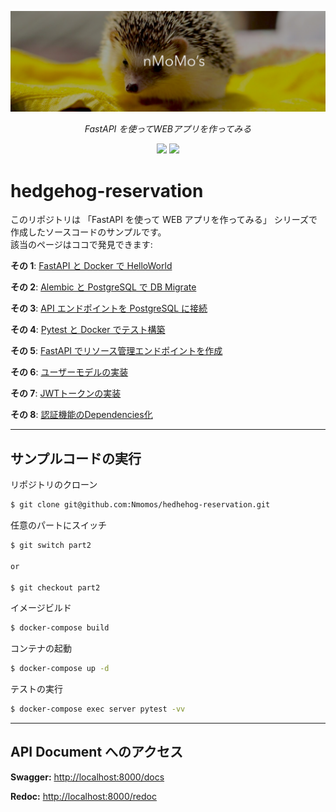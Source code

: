 <p align="center">
  <img src=".github/title.png" alt="FastAPI">
</p>

<p align="center">
    <em>
        FastAPI を使ってWEBアプリを作ってみる
    </em>
</p>

<p align="center">
    <img
        src="https://img.shields.io/badge/serialization-WIP-blue.svg?style=for-the-badge"
    />
    <a
        href="https://nmomos.com/tips/2021/03/07/fastapi-docker-8/"
        target="_blank"
    >
        <img
            src="https://img.shields.io/badge/newest-Part--8-orange.svg?style=for-the-badge"
        />
    </a>
</p>

# hedgehog-reservation

このリポジトリは 「FastAPI を使って WEB アプリを作ってみる」 シリーズで作成したソースコードのサンプルです。  
該当のページはココで発見できます:

**その 1**: <a href="https://nmomos.com/tips/2021/01/23/fastapi-docker-1/" target="_blank">FastAPI と Docker で HelloWorld</a>

**その 2**: <a href="https://nmomos.com/tips/2021/01/23/fastapi-docker-2/" target="_blank">Alembic と PostgreSQL で DB Migrate</a>

**その 3**: <a href="https://nmomos.com/tips/2021/01/24/fastapi-docker-3/" target="_blank">API エンドポイントを PostgreSQL に接続</a>

**その 4**: <a href="https://nmomos.com/tips/2021/01/25/fastapi-docker-4/" target="_blank">Pytest と Docker でテスト構築</a>

**その 5**: <a href="https://nmomos.com/tips/2021/02/06/fastapi-docker-5/" target="_blank">FastAPI でリソース管理エンドポイントを作成</a>

**その 6**: <a href="https://nmomos.com/tips/2021/02/21/fastapi-docker-6/" target="_blank">ユーザーモデルの実装</a>

**その 7**: <a href="https://nmomos.com/tips/2021/02/21/fastapi-docker-7/" target="_blank">JWTトークンの実装</a>

**その 8**: <a href="https://nmomos.com/tips/2021/03/07/fastapi-docker-8/" target="_blank">認証機能のDependencies化</a>

---

## サンプルコードの実行

リポジトリのクローン

```bash
$ git clone git@github.com:Nmomos/hedhehog-reservation.git
```

任意のパートにスイッチ

```bash
$ git switch part2

or

$ git checkout part2
```

イメージビルド

```bash
$ docker-compose build
```

コンテナの起動

```bash
$ docker-compose up -d
```

テストの実行

```bash
$ docker-compose exec server pytest -vv
```

---

## API Document へのアクセス

**Swagger:**
<a href="http://localhost:8000/docs" target="_blank">
http://localhost:8000/docs
</a>

**Redoc:**
<a href="http://localhost:8000/docs" target="_blank">
http://localhost:8000/redoc
</a>
